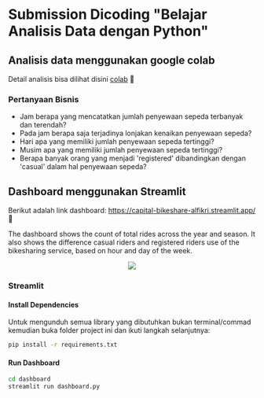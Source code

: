 # Submission Dicoding "Belajar Analisis Data dengan Python"

## Analisis data menggunakan google colab

Detail analisis bisa dilihat disini [colab](https://github.com/fikrionii/Dicoding-Bike-Sharing/blob/main/notebook-bikeshare-analysis.ipynb) 🚧

### Pertanyaan Bisnis
- Jam berapa yang mencatatkan jumlah penyewaan sepeda terbanyak dan terendah?
- Pada jam berapa saja terjadinya lonjakan kenaikan penyewaan sepeda?
- Hari apa yang memiliki jumlah penyewaan sepeda tertinggi?
- Musim apa yang memiliki jumlah penyewaan sepeda tertinggi?
- Berapa banyak orang yang menjadi 'registered' dibandingkan dengan 'casual' dalam hal penyewaan sepeda?

## Dashboard menggunakan Streamlit

Berikut adalah link dashboard: https://capital-bikeshare-alfikri.streamlit.app/ 🚧

The dashboard shows the count of total rides across the year and season. It also shows the difference casual riders and registered riders use of the bikesharing service, based on hour and day of the week.

<p align="center">
  <img src="/" />

### Streamlit
#### Install Dependencies

Untuk mengunduh semua library yang dibutuhkan bukan terminal/commad kemudian buka folder project ini dan ikuti langkah selanjutnya:

```bash
pip install -r requirements.txt
```

#### Run Dashboard
```bash
cd dashboard
streamlit run dashboard.py
```
